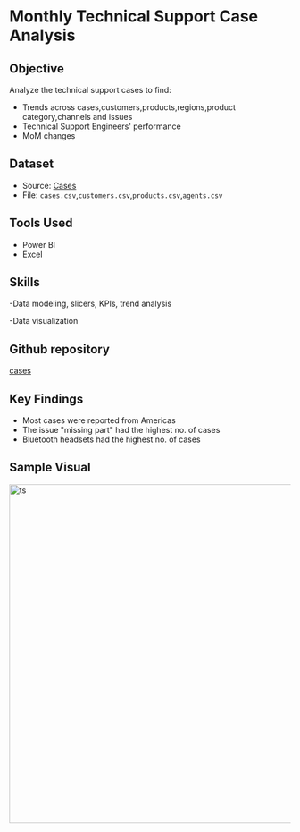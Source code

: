 # Monthly Technical Support Case Analysis

## Objective
Analyze the technical support cases to find:
- Trends across cases,customers,products,regions,product category,channels and issues
- Technical Support Engineers' performance
- MoM changes

## Dataset
- Source: [Cases](https://mockaroo.com/)
- File: `cases.csv`,`customers.csv`,`products.csv`,`agents.csv`

## Tools Used
- Power BI 
- Excel

## Skills
-Data modeling, slicers, KPIs, trend analysis

-Data visualization

## Github repository
[cases](https://github.com/HazelArasu/Monthly-Technical-Support-Case-Analysis)


## Key Findings
- Most cases were reported from Americas
- The issue "missing part" had the highest no. of cases
- Bluetooth headsets had the highest no. of cases

## Sample Visual
<img width="606" alt="ts" src="https://github.com/user-attachments/assets/62b70fe1-1140-4420-9b4f-1d6d5fa994b9" />
